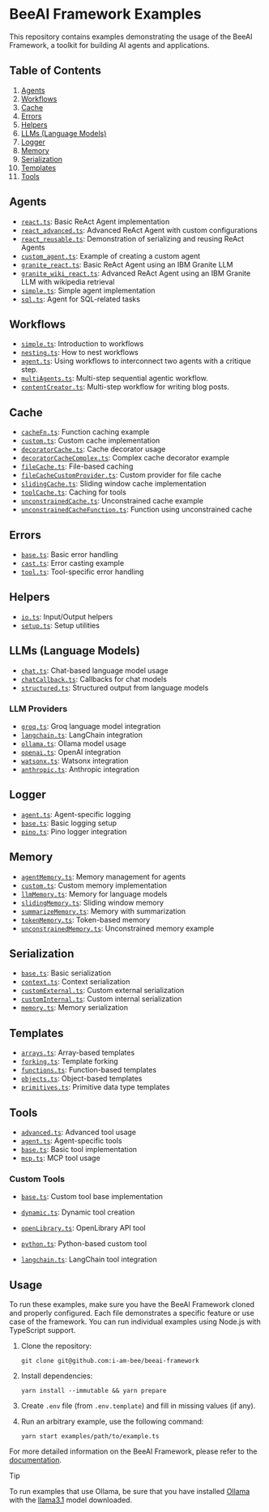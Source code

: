 # BeeAI Framework Examples

This repository contains examples demonstrating the usage of the BeeAI Framework, a toolkit for building AI agents and applications.

## Table of Contents

1. [Agents](#agents)
2. [Workflows](#workflows)
3. [Cache](#cache)
4. [Errors](#errors)
5. [Helpers](#helpers)
6. [LLMs (Language Models)](#llms-language-models)
7. [Logger](#logger)
8. [Memory](#memory)
9. [Serialization](#serialization)
10. [Templates](#templates)
11. [Tools](#tools)

## Agents

- [`react.ts`](/typescript/examples/agents/react.ts): Basic ReAct Agent implementation
- [`react_advanced.ts`](/typescript/examples/agents/react_advanced.ts): Advanced ReAct Agent with custom configurations
- [`react_reusable.ts`](/typescript/examples/agents/react_reusable.ts): Demonstration of serializing and reusing ReAct Agents
- [`custom_agent.ts`](/typescript/examples/agents/custom_agent.ts): Example of creating a custom agent
- [`granite_react.ts`](/typescript/examples/agents/granite/granite_react.ts): Basic ReAct Agent using an IBM Granite LLM
- [`granite_wiki_react.ts`](/typescript/examples/agents/granite/granite_wiki_react.ts): Advanced ReAct Agent using an IBM Granite LLM with wikipedia retrieval
- [`simple.ts`](/typescript/examples/agents/simple.ts): Simple agent implementation
- [`sql.ts`](/typescript/examples/agents/sql.ts): Agent for SQL-related tasks

## Workflows

- [`simple.ts`](/typescript/examples/workflows/simple.ts): Introduction to workflows
- [`nesting.ts`](/typescript/examples/workflows/nesting.ts): How to nest workflows
- [`agent.ts`](/typescript/examples/workflows/agent.ts): Using workflows to interconnect two agents with a critique step.
- [`multiAgents.ts`](/typescript/examples/workflows/multiAgents.ts): Multi-step sequential agentic workflow.
- [`contentCreator.ts`](/typescript/examples/workflows/contentCreator.ts): Multi-step workflow for writing blog posts.

## Cache

- [`cacheFn.ts`](/typescript/examples/cache/cacheFn.ts): Function caching example
- [`custom.ts`](/typescript/examples/cache/custom.ts): Custom cache implementation
- [`decoratorCache.ts`](/typescript/examples/cache/decoratorCache.ts): Cache decorator usage
- [`decoratorCacheComplex.ts`](/typescript/examples/cache/decoratorCacheComplex.ts): Complex cache decorator example
- [`fileCache.ts`](/typescript/examples/cache/fileCache.ts): File-based caching
- [`fileCacheCustomProvider.ts`](/typescript/examples/cache/fileCacheCustomProvider.ts): Custom provider for file cache
- [`slidingCache.ts`](/typescript/examples/cache/slidingCache.ts): Sliding window cache implementation
- [`toolCache.ts`](/typescript/examples/cache/toolCache.ts): Caching for tools
- [`unconstrainedCache.ts`](/typescript/examples/cache/unconstrainedCache.ts): Unconstrained cache example
- [`unconstrainedCacheFunction.ts`](/typescript/examples/cache/unconstrainedCacheFunction.ts): Function using unconstrained cache

## Errors

- [`base.ts`](/typescript/examples/errors/base.ts): Basic error handling
- [`cast.ts`](/typescript/examples/errors/cast.ts): Error casting example
- [`tool.ts`](/typescript/examples/errors/tool.ts): Tool-specific error handling

## Helpers

- [`io.ts`](/typescript/examples/helpers/io.ts): Input/Output helpers
- [`setup.ts`](/typescript/examples/helpers/setup.ts): Setup utilities

## LLMs (Language Models)

- [`chat.ts`](/typescript/examples/backend/chat.ts): Chat-based language model usage
- [`chatCallback.ts`](/typescript/examples/backend/chatStream.ts): Callbacks for chat models
- [`structured.ts`](/typescript/examples/backend/structured.ts): Structured output from language models

### LLM Providers

- [`groq.ts`](/typescript/examples/backend/providers/groq.ts): Groq language model integration
- [`langchain.ts`](/typescript/examples/backend/providers/langchain.ts): LangChain integration
- [`ollama.ts`](/typescript/examples/backend/providers/ollama.ts): Ollama model usage
- [`openai.ts`](/typescript/examples/backend/providers/openai.ts): OpenAI integration
- [`watsonx.ts`](/typescript/examples/backend/providers/watsonx.ts): Watsonx integration
- [`anthropic.ts`](/typescript/examples/backend/providers/anthropic.ts): Anthropic integration

## Logger

- [`agent.ts`](/typescript/examples/logger/agent.ts): Agent-specific logging
- [`base.ts`](/typescript/examples/logger/base.ts): Basic logging setup
- [`pino.ts`](/typescript/examples/logger/pino.ts): Pino logger integration

## Memory

- [`agentMemory.ts`](/typescript/examples/memory/agentMemory.ts): Memory management for agents
- [`custom.ts`](/typescript/examples/memory/custom.ts): Custom memory implementation
- [`llmMemory.ts`](/typescript/examples/memory/llmMemory.ts): Memory for language models
- [`slidingMemory.ts`](/typescript/examples/memory/slidingMemory.ts): Sliding window memory
- [`summarizeMemory.ts`](/typescript/examples/memory/summarizeMemory.ts): Memory with summarization
- [`tokenMemory.ts`](/typescript/examples/memory/tokenMemory.ts): Token-based memory
- [`unconstrainedMemory.ts`](/typescript/examples/memory/unconstrainedMemory.ts): Unconstrained memory example

## Serialization

- [`base.ts`](/typescript/examples/serialization/base.ts): Basic serialization
- [`context.ts`](/typescript/examples/serialization/context.ts): Context serialization
- [`customExternal.ts`](/typescript/examples/serialization/customExternal.ts): Custom external serialization
- [`customInternal.ts`](/typescript/examples/serialization/customInternal.ts): Custom internal serialization
- [`memory.ts`](/typescript/examples/serialization/memory.ts): Memory serialization

## Templates

- [`arrays.ts`](/typescript/examples/templates/arrays.ts): Array-based templates
- [`forking.ts`](/typescript/examples/templates/forking.ts): Template forking
- [`functions.ts`](/typescript/examples/templates/functions.ts): Function-based templates
- [`objects.ts`](/typescript/examples/templates/objects.ts): Object-based templates
- [`primitives.ts`](/typescript/examples/templates/primitives.ts): Primitive data type templates

## Tools

- [`advanced.ts`](/typescript/examples/tools/advanced.ts): Advanced tool usage
- [`agent.ts`](/typescript/examples/tools/agent.ts): Agent-specific tools
- [`base.ts`](/typescript/examples/tools/base.ts): Basic tool implementation
- [`mcp.ts`](/typescript/examples/tools/mcp.ts): MCP tool usage

### Custom Tools

- [`base.ts`](/typescript/examples/tools/custom/base.ts): Custom tool base implementation
- [`dynamic.ts`](/typescript/examples/tools/custom/dynamic.ts): Dynamic tool creation
- [`openLibrary.ts`](/typescript/examples/tools/custom/openLibrary.ts): OpenLibrary API tool
- [`python.ts`](/typescript/examples/tools/custom/python.ts): Python-based custom tool

- [`langchain.ts`](/typescript/examples/tools/langchain.ts): LangChain tool integration

## Usage

To run these examples, make sure you have the BeeAI Framework cloned and properly configured. Each file demonstrates a specific feature or use case of the framework. You can run individual examples using Node.js with TypeScript support.

1. Clone the repository:
   ```shell
   git clone git@github.com:i-am-bee/beeai-framework
   ```
2. Install dependencies:
   ```shell
   yarn install --immutable && yarn prepare
   ```
3. Create `.env` file (from `.env.template`) and fill in missing values (if any).

4. Run an arbitrary example, use the following command:

   ```shell
   yarn start examples/path/to/example.ts
   ```

For more detailed information on the BeeAI Framework, please refer to the [documentation](/docs/README.md).

> [!TIP]
>
> To run examples that use Ollama, be sure that you have installed [Ollama](https://ollama.com) with the [llama3.1](https://ollama.com/library/llama3.1) model downloaded.
